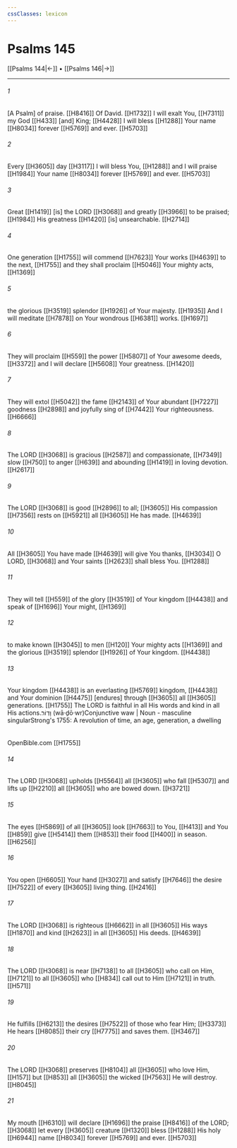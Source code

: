 ```yaml
---
cssClasses: lexicon
---
```


# Psalms 145

[[Psalms 144|←]] • [[Psalms 146|→]]

---

###### 1
[A Psalm] of praise. [[H8416]] Of David. [[H1732]] I will exalt You, [[H7311]] my God [[H433]] [and] King; [[H4428]] I will bless [[H1288]] Your name [[H8034]] forever [[H5769]] and ever. [[H5703]]

###### 2
Every [[H3605]] day [[H3117]] I will bless You, [[H1288]] and I will praise [[H1984]] Your name [[H8034]] forever [[H5769]] and ever. [[H5703]]

###### 3
Great [[H1419]] [is] the LORD [[H3068]] and greatly [[H3966]] to be praised; [[H1984]] His greatness [[H1420]] [is] unsearchable. [[H2714]]

###### 4
One generation [[H1755]] will commend [[H7623]] Your works [[H4639]] to the next, [[H1755]] and they shall proclaim [[H5046]] Your mighty acts, [[H1369]]

###### 5
the glorious [[H3519]] splendor [[H1926]] of Your majesty. [[H1935]] And I will meditate [[H7878]] on Your wondrous [[H6381]] works. [[H1697]]

###### 6
They will proclaim [[H559]] the power [[H5807]] of Your awesome deeds, [[H3372]] and I will declare [[H5608]] Your greatness. [[H1420]]

###### 7
They will extol [[H5042]] the fame [[H2143]] of Your abundant [[H7227]] goodness [[H2898]] and joyfully sing of [[H7442]] Your righteousness. [[H6666]]

###### 8
The LORD [[H3068]] is gracious [[H2587]] and compassionate, [[H7349]] slow [[H750]] to anger [[H639]] and abounding [[H1419]] in loving devotion. [[H2617]]

###### 9
The LORD [[H3068]] is good [[H2896]] to all; [[H3605]] His compassion [[H7356]] rests on [[H5921]] all [[H3605]] He has made. [[H4639]]

###### 10
All [[H3605]] You have made [[H4639]] will give You thanks, [[H3034]] O LORD, [[H3068]] and Your saints [[H2623]] shall bless You. [[H1288]]

###### 11
They will tell [[H559]] of the glory [[H3519]] of Your kingdom [[H4438]] and speak of [[H1696]] Your might, [[H1369]]

###### 12
to make known [[H3045]] to men [[H120]] Your mighty acts [[H1369]] and the glorious [[H3519]] splendor [[H1926]] of Your kingdom. [[H4438]]

###### 13
Your kingdom [[H4438]] is an everlasting [[H5769]] kingdom, [[H4438]] and Your dominion [[H4475]] [endures] through [[H3605]] all [[H3605]] generations. [[H1755]] The LORD is faithful in all His words and kind in all His actions.וָדֽוֹר׃ (wā·ḏō·wr)Conjunctive waw | Noun - masculine singularStrong's 1755: A revolution of time, an age, generation, a dwelling                                                                                                                                                                                                                                                            OpenBible.com [[H1755]]

###### 14
The LORD [[H3068]] upholds [[H5564]] all [[H3605]] who fall [[H5307]] and lifts up [[H2210]] all [[H3605]] who are bowed down. [[H3721]]

###### 15
The eyes [[H5869]] of all [[H3605]] look [[H7663]] to You, [[H413]] and You [[H859]] give [[H5414]] them [[H853]] their food [[H400]] in season. [[H6256]]

###### 16
You open [[H6605]] Your hand [[H3027]] and satisfy [[H7646]] the desire [[H7522]] of every [[H3605]] living thing. [[H2416]]

###### 17
The LORD [[H3068]] is righteous [[H6662]] in all [[H3605]] His ways [[H1870]] and kind [[H2623]] in all [[H3605]] His deeds. [[H4639]]

###### 18
The LORD [[H3068]] is near [[H7138]] to all [[H3605]] who call on Him, [[H7121]] to all [[H3605]] who [[H834]] call out to Him [[H7121]] in truth. [[H571]]

###### 19
He fulfills [[H6213]] the desires [[H7522]] of those who fear Him; [[H3373]] He hears [[H8085]] their cry [[H7775]] and saves them. [[H3467]]

###### 20
The LORD [[H3068]] preserves [[H8104]] all [[H3605]] who love Him, [[H157]] but [[H853]] all [[H3605]] the wicked [[H7563]] He will destroy. [[H8045]]

###### 21
My mouth [[H6310]] will declare [[H1696]] the praise [[H8416]] of the LORD; [[H3068]] let every [[H3605]] creature [[H1320]] bless [[H1288]] His holy [[H6944]] name [[H8034]] forever [[H5769]] and ever. [[H5703]]

